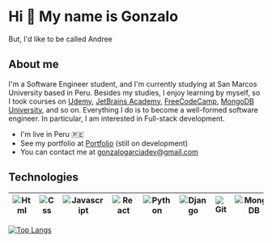 
# Hi 👋 My name is Gonzalo
But, I'd like to be called Andree
## About me
I'm a Software Engineer student, and I'm currently studying at San Marcos University based in Peru. Besides my studies, I enjoy learning by myself, so I took courses on [Udemy](https://www.udemy.com/), [JetBrains Academy](https://hyperskill.org/), [FreeCodeCamp](https://www.freecodecamp.org/), [MongoDB University](https://university.mongodb.com/), and so on. 
Everything I do is to become a well-formed software engineer. In particular, I am interested in Full-stack development.

* I'm live in Peru 🇵🇪
* See my portfolio at [Portfolio]() (still on development)
* You can contact me at [gonzalogarciadev@gmail.com](mailto:gonzalogarciadev@gmail.com)

## Technologies
 | ![Html](https://img.icons8.com/color/30/000000/html-5--v1.png) | ![Css](https://img.icons8.com/color/30/000000/css3.png) | ![Javascript](https://img.icons8.com/color/30/000000/javascript--v1.png) | ![React](https://img.icons8.com/color/30/000000/react-native.png) | ![Python](https://img.icons8.com/color/30/000000/python--v1.png) | ![Django]( https://img.icons8.com/external-tal-revivo-filled-tal-revivo/30/000000/external-django-a-high-level-python-web-framework-that-encourages-rapid-development-logo-filled-tal-revivo.png) |  ![Git](https://img.icons8.com/color/30/000000/git.png) | ![MongoDB](https://img.icons8.com/color/30/000000/mongodb.png) | ![Mysql](https://img.icons8.com/color/30/000000/mysql-logo.png) |
 | --- | --- | --- | --- | --- | --- | --- | --- | --- |

[![Top Langs](https://github-readme-stats.vercel.app/api/top-langs/?username=andreetks)](https://github.com/anuraghazra/github-readme-stats)


